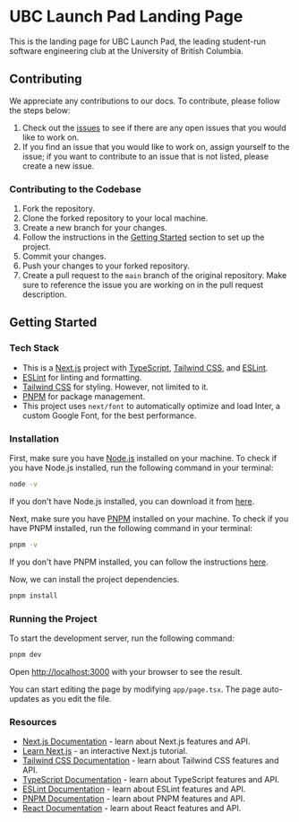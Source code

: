 # UBC Launch Pad Landing Page

This is the landing page for UBC Launch Pad, the leading student-run software engineering club at the University of British Columbia.

## Contributing

We appreciate any contributions to our docs. To contribute, please follow the steps below:

1. Check out the [issues](https://github.com/ubclaunchpad/LP-website/issues) to see if there are any open issues that you would like to work on.
2. If you find an issue that you would like to work on, assign yourself to the issue; if you want to contribute to an issue that is not listed, please create a new issue.

### Contributing to the Codebase

1. Fork the repository.
2. Clone the forked repository to your local machine.
3. Create a new branch for your changes.
4. Follow the instructions in the [Getting Started](#getting-started) section to set up the project.
5. Commit your changes.
6. Push your changes to your forked repository.
7. Create a pull request to the `main` branch of the original repository. Make sure to reference the issue you are working on in the pull request description.

## Getting Started

### Tech Stack

- This is a [Next.js](https://nextjs.org/) project with [TypeScript](https://www.typescriptlang.org/), [Tailwind CSS](https://tailwindcss.com/), and [ESLint](https://eslint.org/).
- [ESLint](https://eslint.org/) for linting and formatting.
- [Tailwind CSS](https://tailwindcss.com/) for styling. However, not limited to it.
- [PNPM](https://pnpm.io/) for package management.
- This project uses `next/font` to automatically optimize and load Inter, a custom Google Font, for the best performance.

### Installation

First, make sure you have [Node.js](https://nodejs.org/) installed on your machine.
To check if you have Node.js installed, run the following command in your terminal:

```bash
node -v
```

If you don't have Node.js installed, you can download it from [here](https://nodejs.org/).

Next, make sure you have [PNPM](https://pnpm.io/) installed on your machine.
To check if you have PNPM installed, run the following command in your terminal:

```bash
pnpm -v
```

If you don't have PNPM installed, you can follow the instructions [here](https://pnpm.io/installation).

Now, we can install the project dependencies.

```bash
pnpm install
```

### Running the Project

To start the development server, run the following command:

```bash
pnpm dev
```

Open [http://localhost:3000](http://localhost:3000) with your browser to see the result.

You can start editing the page by modifying `app/page.tsx`. The page auto-updates as you edit the file.

### Resources

- [Next.js Documentation](https://nextjs.org/docs) - learn about Next.js features and API.
- [Learn Next.js](https://nextjs.org/learn) - an interactive Next.js tutorial.
- [Tailwind CSS Documentation](https://tailwindcss.com/docs) - learn about Tailwind CSS features and API.
- [TypeScript Documentation](https://www.typescriptlang.org/docs/) - learn about TypeScript features and API.
- [ESLint Documentation](https://eslint.org/docs/user-guide/getting-started) - learn about ESLint features and API.
- [PNPM Documentation](https://pnpm.io/docs/en/pnpm-cli) - learn about PNPM features and API.
- [React Documentation](https://reactjs.org/docs/getting-started.html) - learn about React features and API.
